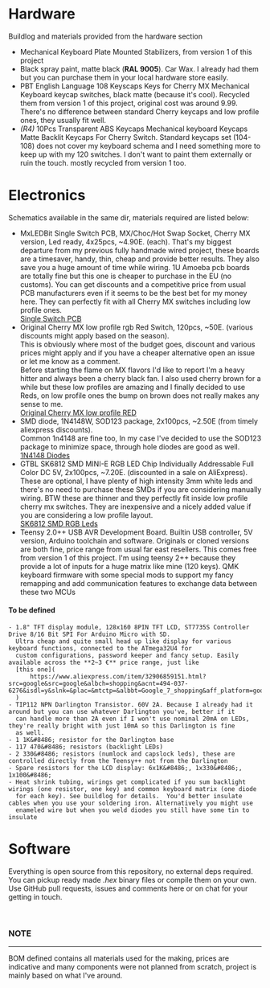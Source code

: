 # Hardware
Buildlog and materials provided from the hardware section
- Mechanical Keyboard Plate Mounted Stabilizers, from version 1 of this project
- Black spray paint, matte black (**RAL 9005**).  Car Wax. I already had them but you can purchase them in your local hardware
  store easily.
- PBT English Language 108 Keyscaps Keys for Cherry MX Mechanical Keyboard keycap switches, black matte (because it's cool).
  Recycled them from version 1 of this project, original cost was around 9.99. There's no difference between standard Cherry keycaps
  and low profile ones, they usually fit well.
- _(R4)_ 10Pcs Transparent ABS Keycaps Mechanical keyboard Keycaps Matte Backlit Keycaps For Cherry Switch. Standard keycaps set
  (104-108) does not cover my keyboard schema and I need something more to keep up with my 120 switches. I don't want to paint them
  externally or ruin the touch. mostly recycled from version 1 too.


# Electronics
Schematics available in the same dir, materials required are listed below:
- MxLEDBit Single Switch PCB, MX/Choc/Hot Swap Socket, Cherry MX version, Led ready, 4x25pcs, ~4.90E. (each).
  That's my biggest departure from my previous fully handmade wired project, these boards are a timesaver, handy, thin, cheap and
  provide better results. They also save you a huge amount of time while wiring. 1U Amoeba pcb boards are totally fine but this one
  is cheaper to purchase in the EU (no customs). You can get discounts and a competitive price from usual PCB manufacturers even if
  it seems to be the best bet for my money here. They can perfectly fit with all Cherry MX switches including low profile ones.  
  [Single Switch PCB](https://keycapsss.com/keyboard-parts/pcbs/173/mxledbit-single-switch-pcb-mx-choc-hot-swap-socket?number=KC10133_MX)
- Original Cherry MX low profile rgb Red Switch, 120pcs, ~50E. (various discounts might apply based on the season).  
  This is obviously where most of the budget goes, discount and various prices might apply and if you have a cheaper alternative
  open an issue or let me know as a comment.  
  Before starting the flame on MX flavors I'd like to report I'm a heavy hitter and always been a cherry black fan. I also used
  cherry brown for a while but these low profiles are amazing and I finally decided to use Reds, on low profile ones the bump on
  brown does not really makes any sense to me.  
  [Original Cherry MX low profile RED](https://www.aliexpress.com/item/1005007533369880.html?spm=a2g0o.order_list.order_list_main.15.46df1802PQbq6Z)
- SMD diode, 1N4148W, SOD123 package, 2x100pcs, ~2.50E (from timely aliexpress discounts).  
  Common 1n4148 are fine too, In my case I've decided to use the SOD123 package to minimize space, through hole diodes are good as well.  
  [1N4148 Diodes](https://www.aliexpress.com/item/1005005707644429.html?spm=a2g0o.order_list.order_list_main.10.46df1802PQbq6Z)
- GTBL SK6812 SMD MINI-E RGB LED Chip Individually Addressable Full Color DC 5V, 2x100pcs, ~7.20E. (discounted in a sale on AliExpress).
  These are optional, I have plenty of high intensity 3mm white leds and there's no need to purchase these SMDs if you are considering
  manually wiring. BTW these are thinner and they perfectly fit inside low profile cherry mx switches. They are inexpensive and
  a nicely added value if you are considering a low profile layout.  
  [SK6812 SMD RGB Leds](https://www.aliexpress.com/item/1005003056797785.html?spm=a2g0o.order_list.order_list_main.5.46df1802PQbq6Z)
- Teensy 2.0++ USB AVR Development Board. Builtin USB controller, 5V version, Arduino toolchain and software. Originals or cloned
  versions are both fine, price range from usual far east resellers. This comes free from version 1 of this project. I'm using
  teensy 2++ because they provide a lot of inputs for a huge matrix like mine (120 keys). QMK keyboard firmware with some special
  mods to support my fancy remapping and add communication features to exchange data between these two MCUs

#### To be defined
    - 1.8" TFT display module, 128x160 8PIN TFT LCD, ST7735S Controller Drive 8/16 Bit SPI For Arduino Micro with SD.
      Ultra cheap and quite small head up like display for various keyboard functions, connected to the ATmega32U4 for
      custom configurations, password keeper and fancy setup. Easily available across the **2~3 €** price range, just like
      [this one](
          https://www.aliexpress.com/item/32906859151.html?src=google&src=google&albch=shopping&acnt=494-037-6276&isdl=y&slnk=&plac=&mtctp=&albbt=Google_7_shopping&aff_platform=google&aff_short_key=UneMJZVf&&albagn=888888&albcp=1691306153&albag=64902423734&trgt=743612850714&crea=it32906859151&netw=u&device=c&albpg=743612850714&albpd=it32906859151&gclid=EAIaIQobChMInuu7oIiq6AIVxcmyCh1Fnw5LEAQYAiABEgJ8wPD_BwE&gclsrc=aw.ds
      )
    - TIP112 NPN Darlington Transistor. 60V 2A. Because I already had it around but you can use whatever Darlington you've, better if it
      can handle more than 2A even if I won't use nominal 20mA on LEDs, they're really bright with just 10mA so this Darlington is fine
      as well.
    - 1 1K&#8486; resistor for the Darlington base
    - 117 470&#8486; resistors (backlight LEDs)
    - 2 330&#8486; resistors (numlock and capslock leds), these are controlled directly from the Teensy++ not from the Darlington
    - Spare resistors for the LCD display: 6x1K&#8486;, 1x330&#8486;, 1x100&#8486;
    - Heat shrink tubing, wirings get complicated if you sum backlight wirings (one resistor, one key) and common keyboard matrix (one diode
      for each key). See buildlog for details.  You'd better insulate cables when you use your soldering iron. Alternatively you might use
      enameled wire but when you weld diodes you still have some tin to insulate


# Software
Everything is open source from this repository, no external deps required. You can pickup ready made _.hex_ binary files or compile them
on your own. Use GitHub pull requests, issues and comments here or on chat for your getting in touch.


&nbsp;
### NOTE
---
BOM defined contains all materials used for the making, prices are indicative and many components were not planned from scratch,
project is mainly based on what I've around.  

